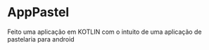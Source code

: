 # AppPastel

Feito uma aplicação em KOTLIN com o intuito de uma aplicação de pastelaria para android
